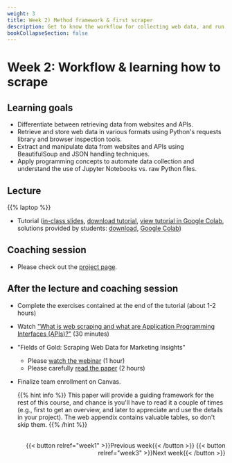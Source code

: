 ```yaml
---
weight: 3
title: Week 2) Method framework & first scraper
description: Get to know the workflow for collecting web data, and run your first web scraper!
bookCollapseSection: false
---
```


<!--
title: Week 2) Data availability and research fit
description: Learn how to assess data quality and website/API structure, and decide whether the data fits your research question or business idea.
-->

# Week 2: Workflow & learning how to scrape

## Learning goals
- Differentiate between retrieving data from websites and APIs.
- Retrieve and store web data in various formats using Python's requests library and browser inspection tools.
- Extract and manipulate data from websites and APIs using BeautifulSoup and JSON handling techniques.
- Apply programming concepts to automate data collection and understand the use of Jupyter Notebooks vs. raw Python files.

## Lecture
{{% laptop %}}

- Tutorial ([in-class slides](webdata-for-dummies/slides.html), <a href = 'webdata-for-dummies/webdata-for-dummies-in-class.ipynb' download>download tutorial</a>, [view tutorial in Google Colab](https://colab.research.google.com/github/hannesdatta/course-odcm/blob/master/content/docs/modules/week2/webdata-for-dummies/webdata-for-dummies-in-class.ipynb), solutions provided by students: <a href = 'webdata-for-dummies/webdata-for-dummies-exercise-scheduling.ipynb' download>download</a>, [Google Colab](https://colab.research.google.com/github/hannesdatta/course-odcm/blob/master/content/docs/modules/week2/webdata-for-dummies/webdata-for-dummies-exercise-scheduling.ipynb))


## Coaching session

- Please check out the [project page](../../project/workplan/#week-2-idea-generation-coaching-1).

## After the lecture and coaching session

- Complete the exercises contained at the end of the tutorial (about 1-2 hours)
- Watch ["What is web scraping and what are Application Programming Interfaces (APIs)?"](https://videocollege.uvt.nl/Mediasite/Play/41afff385bd74db2af5fb8507350ea521d) (30 minutes)
- "Fields of Gold: Scraping Web Data for Marketing Insights"
  - Please [watch the webinar](https://youtu.be/KiyFyLEkqNk) (1 hour)
  - Please carefully [read the paper](https://journals.sagepub.com/doi/abs/10.1177/00222429221100750?journalCode=jmxa) (2 hours)
- Finalize team enrollment on Canvas.

  {{% hint info %}}
  This paper will provide a guiding framework for the rest of this course, and chance is you'll have to read it a couple of times (e.g., first to get an overview, and later to appreciate and use the details in your project). The web appendix contains valuable tables, so don't skip them.
  {{% /hint %}}

<!--
  {{% hint warning %}}
  __Deliverables are due ONE DAY prior to the tutorial session, and need to be submitted on Canvas by 9am)__.
{{% /hint %}}
-->
<!--

- [Web data retrieval for dummies (Tutorial)](docs/tutorials/webdata-for-dummies)

*individual exercises or team project*
<!--- [Project] Conduct your own data availability assessment and evaluation of research fit using a template with your team <!-- *download* generate template to fill in or a slide deck -->

<!--- Ethics in scraping and APIs *live*
-->

<!--

## Activities after class

- Q&A/walk-through of this week's tutorial (and application to new sites/APIs)
  - Looping through pages at books.toscrape ([download](books_to_scrape_looping.ipynb), [open in Colab](https://colab.research.google.com/github/hannesdatta/course-odcm/blob/master/content/docs/modules/week2/books_to_scrape_looping.ipynb))
  - Demonstration of scraping from Twitch ([download](twitch.ipynb), [open in Colab](https://colab.research.google.com/github/hannesdatta/course-odcm/blob/master/content/docs/modules/week2/twitch.ipynb))
  - Using a shortlinking service API ([download](shortlink.ipynb), [open in Colab](https://colab.research.google.com/github/hannesdatta/course-odcm/blob/master/content/docs/modules/week2/shortlink.ipynb))
- Narrowing down project ideas
  - [Breakout activity #1](../../../docs/project/workplan/activity1.md)
  - Initial group formation for team projects

<!--- Assessing data availability and evaluating research fit-->

<br>

<div style="text-align: right">
{{< button relref="week1" >}}Previous week{{< /button >}}
{{< button relref="week3" >}}Next week{{< /button >}}
</div>
